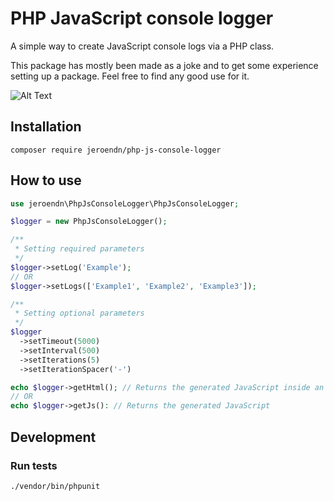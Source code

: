 # PHP JavaScript console logger
A simple way to create JavaScript console logs via a PHP class.

This package has mostly been made as a joke and to get some experience setting up a package. Feel free to find any good use for it.

![Alt Text](https://kappa.jeroendn.nl/WUNi7/BucUneBu09.gif/raw)

## Installation
```shell
composer require jeroendn/php-js-console-logger
```

## How to use
```php
use jeroendn\PhpJsConsoleLogger\PhpJsConsoleLogger;

$logger = new PhpJsConsoleLogger();

/**
 * Setting required parameters
 */
$logger->setLog('Example');
// OR
$logger->setLogs(['Example1', 'Example2', 'Example3']);

/**
 * Setting optional parameters
 */
$logger
  ->setTimeout(5000)
  ->setInterval(500)
  ->setIterations(5)
  ->setIterationSpacer('-')

echo $logger->getHtml(); // Returns the generated JavaScript inside an HTML tag
// OR
echo $logger->getJs(): // Returns the generated JavaScript
```

## Development
### Run tests
```shell
./vendor/bin/phpunit
```